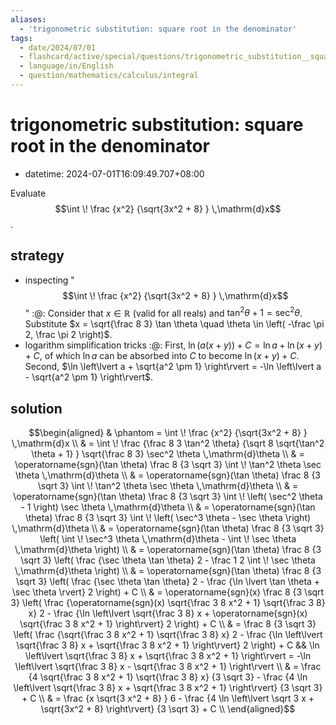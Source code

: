 ```yaml
---
aliases:
  - 'trigonometric substitution: square root in the denominator'
tags:
  - date/2024/07/01
  - flashcard/active/special/questions/trigonometric_substitution__square_root_in_the_denominator
  - language/in/English
  - question/mathematics/calculus/integral
---
```


# trigonometric substitution: square root in the denominator

- datetime: 2024-07-01T16:09:49.707+08:00

Evaluate $$\int \! \frac {x^2} {\sqrt{3x^2 + 8} } \,\mathrm{d}x$$.

## strategy

- inspecting "$$\int \! \frac {x^2} {\sqrt{3x^2 + 8} } \,\mathrm{d}x$$" :@: Consider that $x \in \mathbb{R}$ (valid for all reals) and $\tan^2 \theta + 1 = \sec^2 \theta$. Substitute $x = \sqrt{\frac 8 3} \tan \theta \quad \theta \in \left( -\frac \pi 2, \frac \pi 2 \right)$. <!--SR:!2025-06-06,218,270-->
- logarithm simplification tricks :@: First, $\ln(a(x + y)) + C = \ln a + \ln(x + y) + C$, of which $\ln a$ can be absorbed into $C$ to become $\ln(x + y) + C$. Second, $\ln \left\lvert a + \sqrt{a^2 \pm 1} \right\rvert = -\ln \left\lvert a - \sqrt{a^2 \pm 1} \right\rvert$. <!--SR:!2025-03-05,59,270-->

## solution

$$\begin{aligned}
& \phantom = \int \! \frac {x^2} {\sqrt{3x^2 + 8} } \,\mathrm{d}x \\
& = \int \! \frac {\frac 8 3 \tan^2 \theta} {\sqrt 8 \sqrt{\tan^2 \theta + 1} } \sqrt{\frac 8 3} \sec^2 \theta \,\mathrm{d}\theta \\
& = \operatorname{sgn}(\tan \theta) \frac 8 {3 \sqrt 3} \int \! \tan^2 \theta \sec \theta \,\mathrm{d}\theta \\
& = \operatorname{sgn}(\tan \theta) \frac 8 {3 \sqrt 3} \int \! \tan^2 \theta \sec \theta \,\mathrm{d}\theta \\
& = \operatorname{sgn}(\tan \theta) \frac 8 {3 \sqrt 3} \int \! \left( \sec^2 \theta - 1 \right) \sec \theta \,\mathrm{d}\theta \\
& = \operatorname{sgn}(\tan \theta) \frac 8 {3 \sqrt 3} \int \! \left( \sec^3 \theta - \sec \theta \right) \,\mathrm{d}\theta \\
& = \operatorname{sgn}(\tan \theta) \frac 8 {3 \sqrt 3} \left( \int \! \sec^3 \theta \,\mathrm{d}\theta - \int \! \sec \theta \,\mathrm{d}\theta \right) \\
& = \operatorname{sgn}(\tan \theta) \frac 8 {3 \sqrt 3} \left( \frac {\sec \theta \tan \theta} 2 - \frac 1 2 \int \! \sec \theta \,\mathrm{d}\theta \right) \\
& = \operatorname{sgn}(\tan \theta) \frac 8 {3 \sqrt 3} \left( \frac {\sec \theta \tan \theta} 2 - \frac {\ln \lvert \tan \theta + \sec \theta \rvert} 2 \right) + C \\
& = \operatorname{sgn}(x) \frac 8 {3 \sqrt 3} \left( \frac {\operatorname{sgn}(x) \sqrt{\frac 3 8 x^2 + 1} \sqrt{\frac 3 8} x} 2 - \frac {\ln \left\lvert \sqrt{\frac 3 8} x + \operatorname{sgn}(x) \sqrt{\frac 3 8 x^2 + 1} \right\rvert} 2 \right) + C \\
& = \frac 8 {3 \sqrt 3} \left( \frac {\sqrt{\frac 3 8 x^2 + 1} \sqrt{\frac 3 8} x} 2 - \frac {\ln \left\lvert \sqrt{\frac 3 8} x + \sqrt{\frac 3 8 x^2 + 1} \right\rvert} 2 \right) + C && \ln \left\lvert \sqrt{\frac 3 8} x + \sqrt{\frac 3 8 x^2 + 1} \right\rvert = -\ln \left\lvert \sqrt{\frac 3 8} x - \sqrt{\frac 3 8 x^2 + 1} \right\rvert \\
& = \frac {4 \sqrt{\frac 3 8 x^2 + 1} \sqrt{\frac 3 8} x} {3 \sqrt 3} - \frac {4 \ln \left\lvert \sqrt{\frac 3 8} x + \sqrt{\frac 3 8 x^2 + 1} \right\rvert} {3 \sqrt 3} + C \\
& = \frac {x \sqrt{3 x^2 + 8} } 6 - \frac {4 \ln \left\lvert \sqrt 3 x + \sqrt{3x^2 + 8} \right\rvert} {3 \sqrt 3} + C \\
\end{aligned}$$
